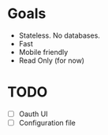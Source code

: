 # Goals

- Stateless. No databases. 
- Fast
- Mobile friendly
- Read Only (for now)

# TODO

- [ ] Oauth UI
- [ ] Configuration file
